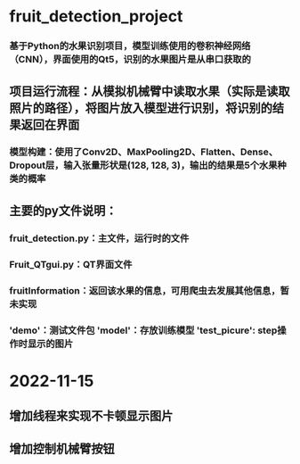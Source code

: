 # fruit_detection_project

### 基于Python的水果识别项目，模型训练使用的卷积神经网络（CNN），界面使用的Qt5，识别的水果图片是从串口获取的

## 项目运行流程：从模拟机械臂中读取水果（实际是读取照片的路径），将图片放入模型进行识别，将识别的结果返回在界面

### 模型构建：使用了Conv2D、MaxPooling2D、Flatten、Dense、Dropout层，输入张量形状是(128, 128, 3)，输出的结果是5个水果种类的概率

## 主要的py文件说明：
### fruit_detection.py：主文件，运行时的文件

### Fruit_QTgui.py：QT界面文件

### fruitInformation：返回该水果的信息，可用爬虫去发展其他信息，暂未实现

### 'demo'：测试文件包  'model'：存放训练模型		'test_picure': step操作时显示的图片

# 2022-11-15
## 增加线程来实现不卡顿显示图片
## 增加控制机械臂按钮